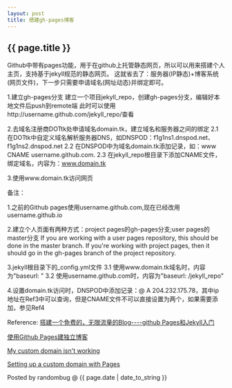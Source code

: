 ```yaml
---
layout: post 
title: 搭建gh-pages博客
---
```


<h2>{{ page.title }}</h2>

Github中带有pages功能，用于在github上托管静态网页，所以可以用来搭建个人主页，支持基于jekyll规范的静态网页。
这就省去了：服务器(IP静态)+博客系统(网页文件)，下一步只需要申请域名(网址动态)并绑定即可。

1.建立gh-pages分支
    建立一个项目jekyll_repo，创建gh-pages分支，编辑好本地文件后push到remote端
    此时可以使用http://username.github.com/jekyll_repo/查看

2.去域名注册商DOTtk处申请域名domain.tk，建立域名和服务器之间的绑定
    2.1 在DOTtk中自定义域名解析服务器DNS，如DNSPOD：f1g1ns1.dnspod.net、f1g1ns2.dnspod.net
    2.2 在DNSPOD中为域名domain.tk添加记录，如：www CNAME username.github.com.
    2.3 在jekyll_repo根目录下添加CNAME文件，绑定域名，内容为：www.domain.tk

3.使用www.domain.tk访问网页

备注：

1.之前的Github pages使用username.github.com,现在已经改用username.github.io

2.建立个人页面有两种方式：project pages的gh-pages分支;user pages的master分支
If you are working with a user pages repository, this should be done in the master branch. If you're working with project pages, then it should go in the gh-pages branch of the project repository.

3.jekyll根目录下的_config.yml文件
    3.1 使用www.domain.tk域名时，内容为"baseurl: "
    3.2 使用username.github.com时，内容为"baseurl: /jekyll_repo"

4.设置domain.tk访问时，DNSPOD中添加记录：@ A 204.232.175.78，其中ip地址在Ref3中可以查询，但是CNAME文件不可以直接设置为两个，如果需要添加，参见Ref4


Reference:
[搭建一个免费的，无限流量的Blog----github Pages和Jekyll入门](http://www.ruanyifeng.com/blog/2012/08/blogging_with_jekyll.html)

[使用Github Pages建独立博客](http://beiyuu.com/github-pages/)

[My custom domain isn't working](https://help.github.com/articles/my-custom-domain-isn-t-working)

[Setting up a custom domain with Pages](https://help.github.com/articles/setting-up-a-custom-domain-with-pages)

<p>Posted by randombug @ {{ page.date | date_to_string }}</p>
